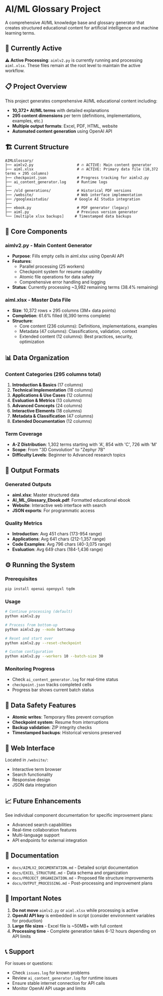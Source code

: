 # AI/ML Glossary Project

A comprehensive AI/ML knowledge base and glossary generator that creates structured educational content for artificial intelligence and machine learning terms.

## 🚀 Currently Active

**⚠️ Active Processing**: `aimlv2.py` is currently running and processing `aiml.xlsx`. These files remain at the root level to maintain the active workflow.

## 📋 Project Overview

This project generates comprehensive AI/ML educational content including:
- **10,372+ AI/ML terms** with detailed explanations
- **295 content dimensions** per term (definitions, implementations, examples, etc.)
- **Multiple output formats**: Excel, PDF, HTML, website
- **Automated content generation** using OpenAI API

## 🏗️ Current Structure

```
AIMLGlossary/
├── aimlv2.py                    # 🔥 ACTIVE: Main content generator
├── aiml.xlsx                    # 🔥 ACTIVE: Primary data file (10,372 terms × 295 columns)
├── checkpoint.json              # Progress tracking for aimlv2.py
├── ai_content_generator.log     # Runtime logs
├── 
├── /old generations/            # Historical PDF versions
├── /website/                    # Web interface implementation
├── /googleaistudio/            # Google AI Studio integration
├── 
├── ebook.py                     # PDF generator (legacy)
├── aiml.py                      # Previous version generator
└── [multiple xlsx backups]     # Timestamped data backups
```

## 🔧 Core Components

### aimlv2.py - Main Content Generator
- **Purpose**: Fills empty cells in aiml.xlsx using OpenAI API
- **Features**: 
  - Parallel processing (25 workers)
  - Checkpoint system for resume capability
  - Atomic file operations for data safety
  - Comprehensive error handling and logging
- **Status**: Currently processing ~3,982 remaining terms (38.4% remaining)

### aiml.xlsx - Master Data File
- **Size**: 10,372 rows × 295 columns (3M+ data points)
- **Completion**: 61.6% filled (6,390 terms complete)
- **Structure**: 
  - Core content (236 columns): Definitions, implementations, examples
  - Metadata (47 columns): Classifications, validation, context
  - Extended content (12 columns): Best practices, security, optimization

## 📊 Data Organization

### Content Categories (295 columns total)
1. **Introduction & Basics** (17 columns)
2. **Technical Implementation** (18 columns) 
3. **Applications & Use Cases** (12 columns)
4. **Evaluation & Metrics** (13 columns)
5. **Advanced Concepts** (24 columns)
6. **Interactive Elements** (18 columns)
7. **Metadata & Classification** (47 columns)
8. **Extended Documentation** (12 columns)

### Term Coverage
- **A-Z Distribution**: 1,302 terms starting with 'A', 854 with 'C', 726 with 'M'
- **Scope**: From "3D Convolution" to "Zephyr 7B"
- **Difficulty Levels**: Beginner to Advanced research topics

## 🎯 Output Formats

### Generated Outputs
- **aiml.xlsx**: Master structured data
- **AI_ML_Glossary_Ebook.pdf**: Formatted educational ebook
- **Website**: Interactive web interface with search
- **JSON exports**: For programmatic access

### Quality Metrics
- **Introduction**: Avg 451 chars (173-954 range)
- **Applications**: Avg 641 chars (212-1,357 range)
- **Code Examples**: Avg 796 chars (40-3,075 range)
- **Evaluation**: Avg 649 chars (184-1,436 range)

## ⚙️ Running the System

### Prerequisites
```bash
pip install openai openpyxl tqdm
```

### Usage
```bash
# Continue processing (default)
python aimlv2.py

# Process from bottom-up
python aimlv2.py --mode bottomup

# Reset and start over
python aimlv2.py --reset-checkpoint

# Custom configuration
python aimlv2.py --workers 10 --batch-size 30
```

### Monitoring Progress
- Check `ai_content_generator.log` for real-time status
- `checkpoint.json` tracks completed cells
- Progress bar shows current batch status

## 🔄 Data Safety Features

- **Atomic writes**: Temporary files prevent corruption
- **Checkpoint system**: Resume from interruptions
- **Backup validation**: ZIP integrity checks
- **Timestamped backups**: Historical versions preserved

## 🎨 Web Interface

Located in `/website/`:
- Interactive term browser
- Search functionality
- Responsive design
- JSON data integration

## 📈 Future Enhancements

See individual component documentation for specific improvement plans:
- Advanced search capabilities
- Real-time collaboration features
- Multi-language support
- API endpoints for external integration

## 📝 Documentation

- `docs/AIMLV2_DOCUMENTATION.md` - Detailed script documentation
- `docs/EXCEL_STRUCTURE.md` - Data schema and organization
- `docs/PROJECT_ORGANIZATION.md` - Proposed file structure improvements
- `docs/OUTPUT_PROCESSING.md` - Post-processing and improvement plans

## 🚨 Important Notes

1. **Do not move** `aimlv2.py` or `aiml.xlsx` while processing is active
2. **OpenAI API key** is embedded in script (consider environment variables for production)
3. **Large file sizes** - Excel file is ~50MB+ with full content
4. **Processing time** - Complete generation takes 6-12 hours depending on API limits

## 📞 Support

For issues or questions:
- Check `issues.log` for known problems
- Review `ai_content_generator.log` for runtime issues
- Ensure stable internet connection for API calls
- Monitor OpenAI API usage and limits